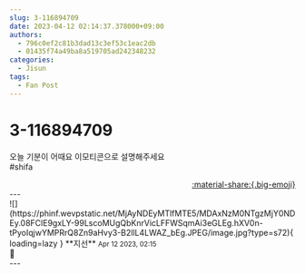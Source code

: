 ```yaml
---
slug: 3-116894709
date: 2023-04-12 02:14:37.378000+09:00
authors:
  - 796c0ef2c81b3dad13c3ef53c1eac2db
  - 01435f74a49ba8a519705ad242348232
categories:
  - Jisun
tags:
  - Fan Post
---
```


# 3-116894709

<div class="post-container" markdown="1">
<div class="content-container md-sidebar__scrollwrap" markdown="1">

오늘 기분이 어때요 이모티콘으로 설명해주세요<br>\#shifa

</div>
</div>

<div style="text-align: right;" markdown="1">
<a href="https://weverse.io/fromis9/fanpost/3-116894709" style="text-align: right;">:material-share:{.big-emoji}</a>
</div>
---

<div class="comments-container md-sidebar__scrollwrap" markdown="1">
<div class="comment" markdown="1">
<div class='id-container' markdown="1">
![](https://phinf.wevpstatic.net/MjAyNDEyMTlfMTE5/MDAxNzM0NTgzMjY0NDEy.08FClE9gxLY-99LscoMUgQbKnrVicLFFWSqmAi3eGLEg.hXV0n-tPyoIqjwYMPRrQ8Zn9aHvy3-B2llL4LWAZ_bEg.JPEG/image.jpg?type=s72){ loading=lazy }
**<span class="artist">지선</span>** <small>Apr 12 2023, 02:15</small><br>
</div>
<div class='comment-body' markdown="1">
🫨
</div>
</div>
</div>
---
